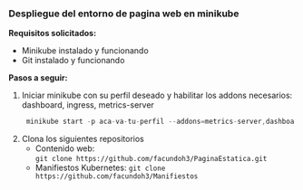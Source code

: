 
### Despliegue del entorno de pagina web en minikube

**Requisitos solicitados:**
- Minikube instalado y funcionando
- Git instalado y funcionando

**Pasos a seguir:**

1) Iniciar minikube con su perfil deseado y habilitar los addons necesarios:
   dashboard, ingress, metrics-server
   ```jsx
	minikube start -p aca-va-tu-perfil --addons=metrics-server,dashboard,ingress
	```
2) Clona los siguientes repositorios 
   - Contenido web:  
     ```git clone https://github.com/facundoh3/PaginaEstatica.git``` 
   - Manifiestos Kubernetes:
     ```git clone https://github.com/facundoh3/Manifiestos```